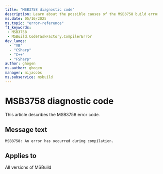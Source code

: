 ```yaml
---
title: "MSB3758 diagnostic code"
description: Learn about the possible causes of the MSB3758 build error, and get troubleshooting tips.
ms.date: 05/16/2025
ms.topic: "error-reference"
f1_keywords:
 - MSB3758
 - MSBuild.CodeTaskFactory.CompilerError
dev_langs:
  - "VB"
  - "CSharp"
  - "C++"
  - "FSharp"
author: ghogen
ms.author: ghogen
manager: mijacobs
ms.subservice: msbuild
---
```


# MSB3758 diagnostic code

<!-- :::ErrorDefinitionDescription::: -->
<!-- :::editable-content name="introDescription"::: -->
This article describes the MSB3758 error code.
<!-- :::editable-content-end::: -->

## Message text

<!-- :::editable-content name="messageText"::: -->
`MSB3758: An error has occurred during compilation.`
<!-- :::editable-content-end::: -->
<!-- MSB3758: An error has occurred during compilation. {0} -->

<!-- :::editable-content name="postOutputDescription"::: -->
<!--
{StrBegin="MSB3758: "}
-->
<!-- :::editable-content-end::: -->
<!-- :::ErrorDefinitionDescription-end::: -->

## Applies to

All versions of MSBuild
